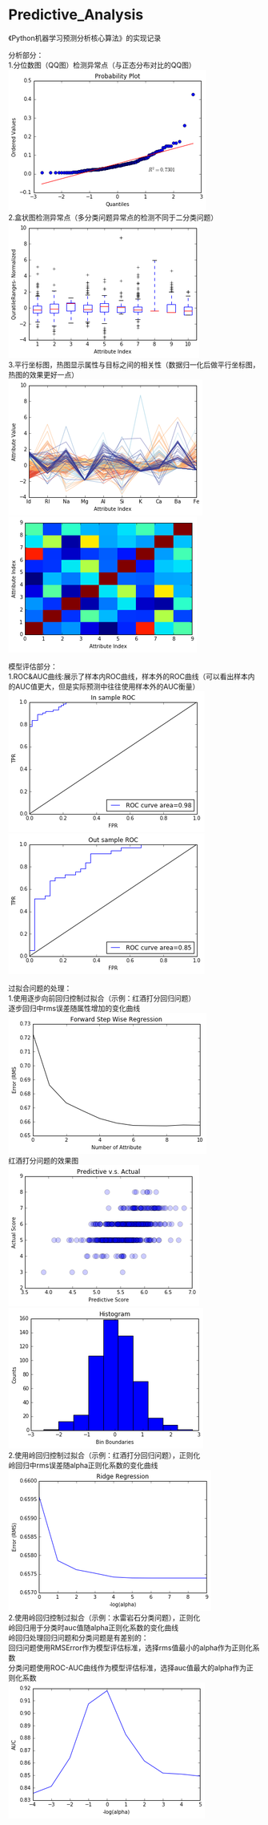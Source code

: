 # Predictive_Analysis
《Python机器学习预测分析核心算法》的实现记录</br>

分析部分：</br>
1.分位数图（QQ图）检测异常点（与正态分布对比的QQ图）</br>
![image](https://github.com/mjDelta/Predictive_Analysis/blob/master/imgs/QQPlot.png)</br>
2.盒状图检测异常点（多分类问题异常点的检测不同于二分类问题）</br>
![image](https://github.com/mjDelta/Predictive_Analysis/blob/master/imgs/boxPlot.png)</br>
3.平行坐标图，热图显示属性与目标之间的相关性（数据归一化后做平行坐标图，热图的效果更好一点）</br>
![image](https://github.com/mjDelta/Predictive_Analysis/blob/master/imgs/parallePlot.png)
![image](https://github.com/mjDelta/Predictive_Analysis/blob/master/imgs/heatPlot.png)</br>

模型评估部分：</br>
1.ROC&AUC曲线:展示了样本内ROC曲线，样本外的ROC曲线（可以看出样本内的AUC值更大，但是实际预测中往往使用样本外的AUC衡量）</br>
![image](https://github.com/mjDelta/Predictive_Analysis/blob/master/imgs/auc_insample.png)
![image](https://github.com/mjDelta/Predictive_Analysis/blob/master/imgs/auc_outsample.png)</br>

过拟合问题的处理：</br>
1.使用逐步向前回归控制过拟合（示例：红酒打分回归问题）</br>
逐步回归中rms误差随属性增加的变化曲线</br>
![image](https://github.com/mjDelta/Predictive_Analysis/blob/master/imgs/fwdstep.png)</br>
红酒打分问题的效果图</br>
![image](https://github.com/mjDelta/Predictive_Analysis/blob/master/imgs/fwdstepscatter.png)
![image](https://github.com/mjDelta/Predictive_Analysis/blob/master/imgs/fwdstephist.png)</br>
2.使用岭回归控制过拟合（示例：红酒打分回归问题），正则化</br>
岭回归中rms误差随alpha正则化系数的变化曲线</br>
![image](https://github.com/mjDelta/Predictive_Analysis/blob/master/imgs/ridge.png)</br>
2.使用岭回归控制过拟合（示例：水雷岩石分类问题），正则化</br>
岭回归用于分类时auc值随alpha正则化系数的变化曲线</br>
岭回归处理回归问题和分类问题是有差别的：</br>
回归问题使用RMSError作为模型评估标准，选择rms值最小的alpha作为正则化系数</br>
分类问题使用ROC-AUC曲线作为模型评估标准，选择auc值最大的alpha作为正则化系数</br>
![image](https://github.com/mjDelta/Predictive_Analysis/blob/master/imgs/ridgeclassify.png)</br>
